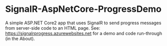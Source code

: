 # SignalR-AspNetCore-ProgressDemo
A simple ASP.NET Core2 app that uses SignalR to send progress messages from server-side code to an HTML page.
See: https://signalrprogress.azurewebsites.net for a demo and code run-through (in the About).
